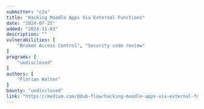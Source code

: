 ```yaml
---
submitter: "c2a"
title: "Hacking Moodle Apps Via External Functions"
date: "2024-07-25"
added: "2024-11-03"
description: ""
vulnerabilities: [
    "Broken Access Control", "Security code review"
]
programs: [
    "undisclosed"
]
authors: [
    "Florian Walter"
]
bounty: "undisclosed"
link: "https://medium.com/@dub-flow/hacking-moodle-apps-via-external-functions-1fc88a6d697c"
---
```




